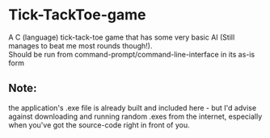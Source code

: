 # Tick-TackToe-game
A C (language) tick-tack-toe game that has some very basic AI (Still manages to beat me most rounds though!). 
<br> 
Should be run from command-prompt/command-line-interface in its as-is form

## Note:
the application's .exe file is already built and included here - but I'd advise against downloading and running random .exes from the internet, especially when you've got the source-code right in front of you.
